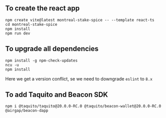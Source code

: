 ## To create the react app
```
npm create vite@latest montreal-stake-spice -- --template react-ts
cd montreal-stake-spice
npm install
npm run dev
```

## To upgrade all dependencies
```
npm install -g npm-check-updates
ncu -u
npm install
```
Here we get a version conflict, se we need to downgrade `eslint` to `8.x`

## To add Taquito and Beacon SDK
```
npm i @taquito/taquito@20.0.0-RC.0 @taquito/beacon-wallet@20.0.0-RC.0 @airgap/beacon-dapp
```


